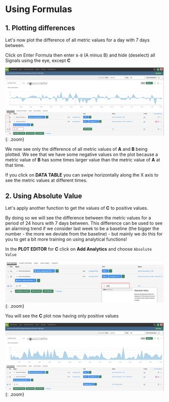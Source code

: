 # Using Formulas

## 1. Plotting differences

Let's now plot the difference of all metric values for a day with 7 days between.

Click on Enter Formula then enter `A-B` (A minus B) and hide (deselect) all Signals using the eye, except **C**

![Formulas](../images/module1/M1-l1-22.png){: .zoom}

We now see only the difference of all metric values of **A** and **B** being plotted. We see that we have some negative values on the plot because a metric value of **B** has some times larger value than the metric value of **A** at that time.

If you click on **DATA TABLE** you can swipe horizontally along the X axis to see the metric values at different times.

## 2. Using Absolute Value

Let's apply another function to get the values of **C** to positive values.

By doing so we will see the difference between the metric values for a period of 24 hours with 7 days between. This difference can be used to see an alarming trend if we consider last week to be a baseline (the bigger the number - the more we deviate from the baseline) - but mainly we do this for you to get a bit more training on using analytical functions!

In the **PLOT EDITOR** for **C** click on **Add Analytics** and choose `Absolute Value`

![Absolute Value](../images/module1/M1-l1-23.png){: .zoom}

You will see the **C** plot now having only positive values

![Chart](../images/module1/M1-l1-24.png){: .zoom}
